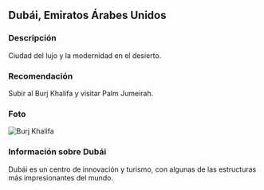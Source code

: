 ## Dubái, Emiratos Árabes Unidos
### Descripción
Ciudad del lujo y la modernidad en el desierto.
### Recomendación
Subir al Burj Khalifa y visitar Palm Jumeirah.
### Foto
![Burj Khalifa](https://www.burjkhalifa.ae/en/)
### Información sobre Dubái
Dubái es un centro de innovación y turismo, con algunas de las estructuras más impresionantes del mundo.
